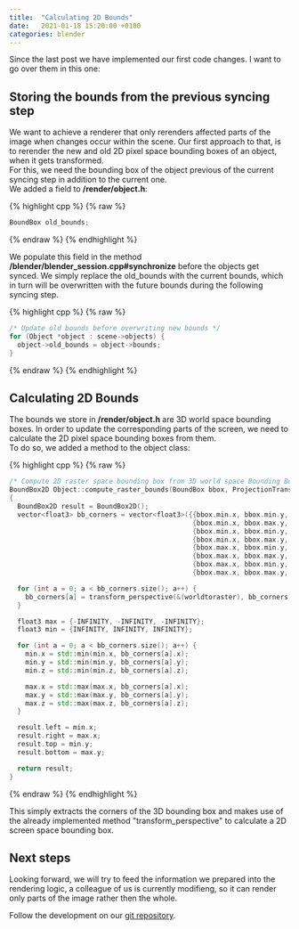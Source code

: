 ```yaml
---
title:  "Calculating 2D Bounds"
date:   2021-01-18 15:20:00 +0100
categories: blender
---
```


Since the last post we have implemented our first code changes. I want to go over them in this one:

## Storing the bounds from the previous syncing step

We want to achieve a renderer that only rerenders affected parts of the image when changes occur within the scene. Our first approach to that, is to rerender the new and old 2D pixel space bounding boxes of an object, when it gets transformed.  
For this, we need the bounding box of the object previous of the current syncing step in addition to the current one.  
We added a field to **/render/object.h**:

{% highlight cpp %}
{% raw %}
```C++
BoundBox old_bounds;
```
{% endraw %}
{% endhighlight %}

We populate this field in the method **/blender/blender_session.cpp#synchronize**
before the objects get synced. We simply replace the old_bounds with the current bounds, which in turn will be overwritten with the future bounds during the following syncing step.

{% highlight cpp %}
{% raw %}
```C++
/* Update old bounds before overwriting new bounds */
for (Object *object : scene->objects) {
  object->old_bounds = object->bounds;
}
```
{% endraw %}
{% endhighlight %}

## Calculating 2D Bounds

The bounds we store in **/render/object.h** are 3D world space bounding boxes. In order to update the corresponding parts of the screen, we need to calculate the 2D pixel space bounding boxes from them.  
To do so, we added a method to the object class:

{% highlight cpp %}
{% raw %}
```C++
/* Compute 2D raster space bounding box from 3D world space Bounding Box */
BoundBox2D Object::compute_raster_bounds(BoundBox bbox, ProjectionTransform worldtoraster)
{
  BoundBox2D result = BoundBox2D();
  vector<float3> bb_corners = vector<float3>({{bbox.min.x, bbox.min.y, bbox.min.z},
                                              {bbox.min.x, bbox.max.y, bbox.min.z},
                                              {bbox.min.x, bbox.min.y, bbox.max.z},
                                              {bbox.min.x, bbox.max.y, bbox.max.z},
                                              {bbox.max.x, bbox.min.y, bbox.min.z},
                                              {bbox.max.x, bbox.max.y, bbox.min.z},
                                              {bbox.max.x, bbox.min.y, bbox.max.z},
                                              {bbox.max.x, bbox.max.y, bbox.max.z}});

  for (int a = 0; a < bb_corners.size(); a++) {
    bb_corners[a] = transform_perspective(&(worldtoraster), bb_corners[a]);
  }

  float3 max = {-INFINITY, -INFINITY, -INFINITY};
  float3 min = {INFINITY, INFINITY, INFINITY};

  for (int a = 0; a < bb_corners.size(); a++) {
    min.x = std::min(min.x, bb_corners[a].x);
    min.y = std::min(min.y, bb_corners[a].y);
    min.z = std::min(min.z, bb_corners[a].z);

    max.x = std::max(max.x, bb_corners[a].x);
    max.y = std::max(max.y, bb_corners[a].y);
    max.z = std::max(max.z, bb_corners[a].z);
  }

  result.left = min.x;
  result.right = max.x;
  result.top = min.y;
  result.bottom = max.y;

  return result;
}
```
{% endraw %}
{% endhighlight %}

This simply extracts the corners of the 3D bounding box and makes use of the already implemented method "transform_perspective" to calculate a 2D screen space bounding box.

## Next steps

Looking forward, we will try to feed the information we prepared into the rendering logic, a colleague of us is currently modifieng, so it can render only parts of the image rather then the whole.

Follow the development on our [git repository](https://github.com/PascalHann/BA_WS2020/tree/feature/store_previous_geometry).